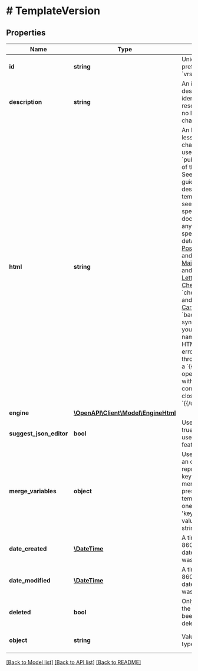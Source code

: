 # # TemplateVersion

## Properties

Name | Type | Description | Notes
------------ | ------------- | ------------- | -------------
**id** | **string** | Unique identifier prefixed with &#x60;vrsn_&#x60;. |
**description** | **string** | An internal description that identifies this resource. Must be no longer than 255 characters. | [optional]
**html** | **string** | An HTML string of less than 100,000 characters to be used as the &#x60;published_version&#x60; of this template. See [here](#section/HTML-Examples) for guidance on designing HTML templates. Please see endpoint specific documentation for any other product-specific HTML details: - [Postcards](https://docs.lob.com/#tag/Postcards/operation/postcard_create) - &#x60;front&#x60; and &#x60;back&#x60; - [Self Mailers](https://docs.lob.com/#tag/Self-Mailers/operation/self_mailer_create) - &#x60;inside&#x60; and &#x60;outside&#x60; - [Letters](https://docs.lob.com/#tag/Letters/operation/letter_create) - &#x60;file&#x60; - [Checks](https://docs.lob.com/#tag/Checks/operation/check_create) - &#x60;check_bottom&#x60; and &#x60;attachment&#x60; - [Cards](https://docs.lob.com/#tag/Cards/operation/card_create) - &#x60;front&#x60; and &#x60;back&#x60;  If there is a syntax error with your variable names within your HTML, then an error will be thrown, e.g. using a &#x60;{{#users}}&#x60; opening tag without the corresponding closing tag &#x60;{{/users}}&#x60;. |
**engine** | [**\OpenAPI\Client\Model\EngineHtml**](EngineHtml.md) |  | [optional]
**suggest_json_editor** | **bool** | Used by frontend, true if the template uses advanced features. | [optional]
**merge_variables** | **object** | Used by frontend, an object representing the keys of every merge variable present in the template. It has one key named &#39;keys&#39;, and its value is an array of strings. | [optional]
**date_created** | [**\DateTime**](\DateTime.md) | A timestamp in ISO 8601 format of the date the resource was created. | [optional]
**date_modified** | [**\DateTime**](\DateTime.md) | A timestamp in ISO 8601 format of the date the resource was last modified. | [optional]
**deleted** | **bool** | Only returned if the resource has been successfully deleted. | [optional]
**object** | **string** | Value is resource type. | [optional] [default to OBJECT_VERSION]

[[Back to Model list]](../../README.md#models) [[Back to API list]](../../README.md#endpoints) [[Back to README]](../../README.md)
